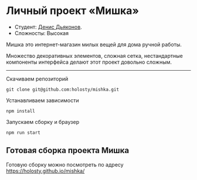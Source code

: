 # Личный проект «Мишка» 

* Студент: [Денис Дьяконов](https://htmlacademy.ru/profile/holosty).
* Сложносты: Высокая

Мишка это интернет-магазин милых вещей для дома ручной работы. 

Множество декоративных элементов, сложная сетка, нестандартные компоненты интерфейса делают этот проект довольно сложным.

---

Скачиваем репозиторий 

`git clone git@github.com:holosty/mishka.git`

Устанавливаем зависимости

`npm install`

Запускаем сборку и браузер

`npm run start`

## Готовая сборка проекта Мишка

Готовую сборку можно посмотреть по адресу https://holosty.github.io/mishka/
